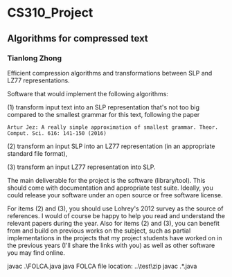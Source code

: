 # CS310_Project

## Algorithms for compressed text

### Tianlong Zhong

Efficient compression algorithms and transformations between SLP and LZ77 representations.

Software that would implement the following algorithms:

(1) transform input text into an SLP representation that's not too big compared to the smallest grammar for this text, following the paper

    Artur Jez: A really simple approximation of smallest grammar. Theor. Comput. Sci. 616: 141-150 (2016)

(2) transform an input SLP into an LZ77 representation (in an appropriate standard file format),

(3) transform an input LZ77 representation into SLP.

The main deliverable for the project is the software (library/tool). This
should come with documentation and appropriate test suite. Ideally, you
could release your software under an open source or free software license.

For items (2) and (3), you should use Lohrey's 2012 survey as the source
of references. I would of course be happy to help you read and understand
the relevant papers during the year. Also for items (2) and (3), you can
benefit from and build on previous works on the subject, such as
partial implementations in the projects that my project students have
worked on in the previous years (I'll share the links with you) as well
as other software you may find online.

javac .\FOLCA.java
java FOLCA
file location: ..\test\zip
javac .\*.java
